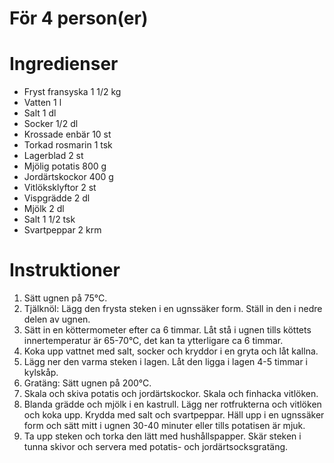 # För 4 person(er)
# Ingredienser
- Fryst fransyska 1 1/2 kg
- Vatten 1 l
- Salt 1 dl
- Socker 1/2 dl
- Krossade enbär 10 st
- Torkad rosmarin 1 tsk
- Lagerblad 2 st
- Mjölig potatis 800 g
- Jordärtskockor 400 g
- Vitlöksklyftor 2 st
- Vispgrädde 2 dl
- Mjölk 2 dl
- Salt 1 1/2 tsk
- Svartpeppar 2 krm
# Instruktioner
1. Sätt ugnen på 75°C.
2. Tjälknöl: Lägg den frysta steken i en ugnssäker form. Ställ in den i nedre delen av ugnen.
3. Sätt in en köttermometer efter ca 6 timmar. Låt stå i ugnen tills köttets innertemperatur är 65-70°C, det kan ta ytterligare ca 6 timmar.
4. Koka upp vattnet med salt, socker och kryddor i en gryta och låt kallna.
5. Lägg ner den varma steken i lagen. Låt den ligga i lagen 4-5 timmar i kylskåp.
6. Gratäng: Sätt ugnen på 200°C.
7. Skala och skiva potatis och jordärtskockor. Skala och finhacka vitlöken.
8. Blanda grädde och mjölk i en kastrull. Lägg ner rotfrukterna och vitlöken och koka upp. Krydda med salt och svartpeppar. Häll upp i en ugnssäker form och sätt mitt i ugnen 30-40 minuter eller tills potatisen är mjuk.
9. Ta upp steken och torka den lätt med hushållspapper. Skär steken i tunna skivor och servera med potatis- och jordärtsocksgratäng.
